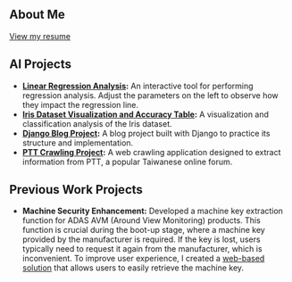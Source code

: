 ## About Me

[View my resume](https://kkjuan.github.io/myresume/)

## AI Projects

- **[Linear Regression Analysis](https://kkjuan.github.io/WebSim_LR_demo/):** An interactive tool for performing regression analysis. Adjust the parameters on the left to observe how they impact the regression line.
- **[Iris Dataset Visualization and Accuracy Table](https://kkjuan.github.io/AI_Workspace/Iris_Visualization/iris_visualization_and_accuracy.html):** A visualization and classification analysis of the Iris dataset.
- **[Django Blog Project](https://github.com/kkjuan/django_blog):** A blog project built with Django to practice its structure and implementation.
- **[PTT Crawling Project](https://github.com/kkjuan/ptt):** A web crawling application designed to extract information from PTT, a popular Taiwanese online forum.

## Previous Work Projects

- **Machine Security Enhancement:** Developed a machine key extraction function for ADAS AVM (Around View Monitoring) products. This function is crucial during the boot-up stage, where a machine key provided by the manufacturer is required. If the key is lost, users typically need to request it again from the manufacturer, which is inconvenient. To improve user experience, I created a [web-based solution](https://github.com/kkjuan/Machinekey-for-php) that allows users to easily retrieve the machine key.
